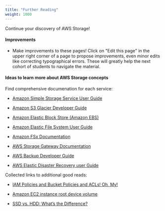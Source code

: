 ```yaml
---
title: "Further Reading"
weight: 1000
---
```


Continue your discovery of AWS Storage!
<br>

#### Improvements
  - Make improvements to these pages! Click on "Edit this page" in the upper right corner of a page to 
    propose improvements, even minor edits like correcting typographical errors. These will 
    greatly help the next cohort of students to navigate the material.

#### Ideas to learn more about AWS Storage concepts
Find comprehensive documenation for each service:
- [Amazon Simple Storage Service User Guide](https://docs.aws.amazon.com/AmazonS3/latest/userguide/Welcome.html)

- [Amazon S3 Glacier Developer Guide](https://docs.aws.amazon.com/amazonglacier/latest/dev/introduction.html)

- [Amazon Elastic Block Store (Amazon EBS)](https://docs.aws.amazon.com/AWSEC2/latest/UserGuide/AmazonEBS.html)

- [Amazon Elastic File System User Guide](https://docs.aws.amazon.com/efs/latest/ug/whatisefs.html)

- [Amazon FSx Documentation](https://docs.aws.amazon.com/fsx/?id=docs_gateway)

- [AWS Storage Gateway Documentation](https://docs.aws.amazon.com/storagegateway/?id=docs_gateway)

- [AWS Backup Developer Guide](https://docs.aws.amazon.com/aws-backup/latest/devguide/whatisbackup.html)

- [AWS Elastic Disaster Recovery user Guide](https://docs.aws.amazon.com/drs/latest/userguide/what-is-drs.html)


Collected links to additional good reads:
- [IAM Policies and Bucket Policies and ACLs! Oh, My!](https://aws.amazon.com/blogs/security/iam-policies-and-bucket-policies-and-acls-oh-my-controlling-access-to-s3-resources/)
  
- [Amazon EC2 instance root device volume](https://docs.aws.amazon.com/AWSEC2/latest/UserGuide/RootDeviceStorage.html)

- [SSD vs. HDD: What’s the Difference?](https://iosafe.com/data-protection-topics/ssd-vs-hdd/)
